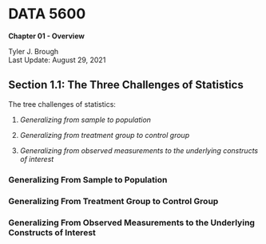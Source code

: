<!--

---
jupyter:
  jupytext:
    hide_notebook_metadata: true
    text_representation:
      extension: .md
      format_name: markdown
      format_version: '1.2'
      jupytext_version: 1.6.0
  kernelspec:
    display_name: Python [conda env:jupytext-demo] *
    language: python
    name: "Chapter 01: Overview" 
---

-->

<!-- #region slideshow={"slide_type": "slide"} -->
# DATA 5600 <br>

__Chapter 01 - Overview__ <br>

Tyler J. Brough <br>
Last Update: August 29, 2021 <br>

<!-- #endregion -->


<!-- #region slideshow={"slide_type": "slide"} -->
## Section 1.1: The Three Challenges of Statistics
<!-- #endregion -->


<!-- #region slideshow={"slide_type": "subslide"} -->
The tree challenges of statistics: 

1. _Generalizing from sample to population_

2. _Generalizing from treatment group to control group_

3. _Generalizing from observed measurements to the underlying constructs of interest_
<!-- #endregion -->


<!-- #region slideshow={'slide_type": "subslide"} -->
### Generalizing From Sample to Population

<!-- #endregion -->


<!-- #region slideshow={'slide_type": "subslide"} -->
### Generalizing From Treatment Group to Control Group 

<!-- #endregion -->


<!-- #region slideshow={'slide_type": "subslide"} -->
### Generalizing From Observed Measurements to the Underlying Constructs of Interest 

<!-- #endregion -->

